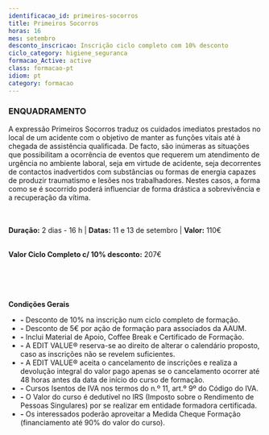 ```yaml
---
identificacao_id: primeiros-socorros
title: Primeiros Socorros
horas: 16
mes: setembro
desconto_inscricao: Inscrição ciclo completo com 10% desconto
ciclo_category: higiene_seguranca
formacao_Active: active
class: formacao-pt
idiom: pt
category: formacao
---
```


### **ENQUADRAMENTO**
A expressão Primeiros Socorros traduz os cuidados imediatos prestados no local de um acidente com o objetivo de manter as funções vitais até à chegada de assistência qualificada. De facto, são inúmeras as situações que possibilitam a ocorrência de eventos que requerem um atendimento de urgência no ambiente laboral, seja em virtude de acidente, seja decorrentes de contactos inadvertidos com substâncias ou formas de energia capazes de produzir traumatismo e lesões nos trabalhadores. Nestes casos, a forma como se é socorrido poderá influenciar de forma drástica a sobrevivência e a recuperação da vítima. <br><br><br>

 

**Duração:** 2 dias - 16 h  \|  **Datas:** 11 e 13 de setembro  \|  **Valor:** 110€<br><br> 

 

**Valor Ciclo Completo c/ 10% desconto:** 207€<br><br><br><br><br>

**Condições Gerais**

+ **\-** Desconto de 10% na inscrição num ciclo completo de formação.
+ **\-** Desconto de 5€ por ação de formação para associados da AAUM.
+ **\-** Inclui Material de Apoio, Coffee Break e Certificado de Formação.
+ **\-** A EDIT VALUE® reserva-se ao direito de alterar o calendário proposto, caso as inscrições não se revelem suficientes.
+ **\-** A EDIT VALUE® aceita o cancelamento de inscrições e realiza a devolução integral do valor pago apenas se o cancelamento ocorrer até 48 horas antes da data de início do curso de formação.
+ **\-** Cursos Isentos de IVA nos termos do n.º 11, art.º 9º do Código do IVA.
+ **\-** O Valor do curso é dedutível no IRS (Imposto sobre o Rendimento de Pessoas Singulares) por se realizar em entidade formadora certificada.
+ **\-** Os interessados poderão aproveitar a Medida Cheque Formação (financiamento até 90% do valor do curso).

